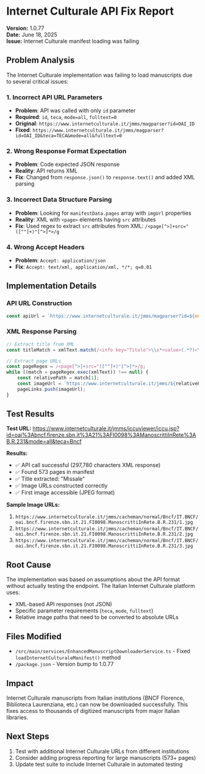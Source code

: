 # Internet Culturale API Fix Report

**Version:** 1.0.77  
**Date:** June 18, 2025  
**Issue:** Internet Culturale manifest loading was failing

## Problem Analysis

The Internet Culturale implementation was failing to load manuscripts due to several critical issues:

### 1. **Incorrect API URL Parameters**
- **Problem**: API was called with only `id` parameter
- **Required**: `id`, `teca`, `mode=all`, `fulltext=0`
- **Original**: `https://www.internetculturale.it/jmms/magparser?id=OAI_ID`
- **Fixed**: `https://www.internetculturale.it/jmms/magparser?id=OAI_ID&teca=TECA&mode=all&fulltext=0`

### 2. **Wrong Response Format Expectation**
- **Problem**: Code expected JSON response
- **Reality**: API returns XML
- **Fix**: Changed from `response.json()` to `response.text()` and added XML parsing

### 3. **Incorrect Data Structure Parsing**
- **Problem**: Looking for `manifestData.pages` array with `imgUrl` properties
- **Reality**: XML with `<page>` elements having `src` attributes
- **Fix**: Used regex to extract `src` attributes from XML: `/<page[^>]+src="([^"]+)"[^>]*>/g`

### 4. **Wrong Accept Headers**
- **Problem**: `Accept: application/json`
- **Fix**: `Accept: text/xml, application/xml, */*; q=0.01`

## Implementation Details

### API URL Construction
```javascript
const apiUrl = `https://www.internetculturale.it/jmms/magparser?id=${encodeURIComponent(oaiId)}&teca=${encodeURIComponent(teca)}&mode=all&fulltext=0`;
```

### XML Response Parsing
```javascript
// Extract title from XML
const titleMatch = xmlText.match(/<info key="Titolo">\\s*<value>(.*?)<\/value>/);

// Extract page URLs
const pageRegex = /<page[^>]+src="([^"]+)"[^>]*>/g;
while ((match = pageRegex.exec(xmlText)) !== null) {
    const relativePath = match[1];
    const imageUrl = `https://www.internetculturale.it/jmms/${relativePath}`;
    pageLinks.push(imageUrl);
}
```

## Test Results

**Test URL:** https://www.internetculturale.it/jmms/iccuviewer/iccu.jsp?id=oai%3Abncf.firenze.sbn.it%3A21%3AFI0098%3AManoscrittiInRete%3AB.R.231&mode=all&teca=Bncf

**Results:**
- ✅ API call successful (297,780 characters XML response)
- ✅ Found 573 pages in manifest
- ✅ Title extracted: "Missale"
- ✅ Image URLs constructed correctly
- ✅ First image accessible (JPEG format)

**Sample Image URLs:**
1. `https://www.internetculturale.it/jmms/cacheman/normal/Bncf/IT.BNCF/oai.bncf.firenze.sbn.it.21.FI0098.ManoscrittiInRete.B.R.231/1.jpg`
2. `https://www.internetculturale.it/jmms/cacheman/normal/Bncf/IT.BNCF/oai.bncf.firenze.sbn.it.21.FI0098.ManoscrittiInRete.B.R.231/2.jpg`
3. `https://www.internetculturale.it/jmms/cacheman/normal/Bncf/IT.BNCF/oai.bncf.firenze.sbn.it.21.FI0098.ManoscrittiInRete.B.R.231/3.jpg`

## Root Cause

The implementation was based on assumptions about the API format without actually testing the endpoint. The Italian Internet Culturale platform uses:
- XML-based API responses (not JSON)
- Specific parameter requirements (`teca`, `mode`, `fulltext`)
- Relative image paths that need to be converted to absolute URLs

## Files Modified

- `/src/main/services/EnhancedManuscriptDownloaderService.ts` - Fixed `loadInternetCulturaleManifest()` method
- `/package.json` - Version bump to 1.0.77

## Impact

Internet Culturale manuscripts from Italian institutions (BNCF Florence, Biblioteca Laurenziana, etc.) can now be downloaded successfully. This fixes access to thousands of digitized manuscripts from major Italian libraries.

## Next Steps

1. Test with additional Internet Culturale URLs from different institutions
2. Consider adding progress reporting for large manuscripts (573+ pages)
3. Update test suite to include Internet Culturale in automated testing